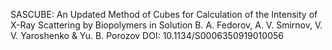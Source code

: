 SASCUBE: An Updated Method of Cubes for Calculation of the Intensity of X-Ray Scattering by Biopolymers in Solution
B. A. Fedorov, A. V. Smirnov, V. V. Yaroshenko & Yu. B. Porozov 
DOI: 10.1134/S0006350919010056
